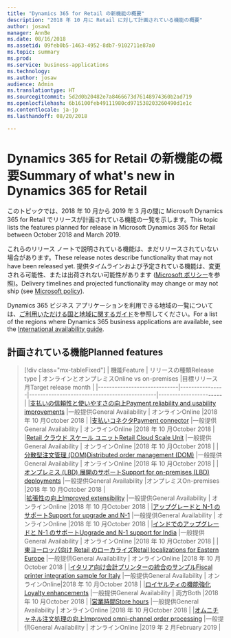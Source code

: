 ```yaml
---
title: "Dynamics 365 for Retail の新機能の概要"
description: "2018 年 10 月に Retail に対して計画されている機能の概要"
author: josaw1
manager: AnnBe
ms.date: 08/16/2018
ms.assetid: 09feb0b5-1463-4952-8db7-9102711e87a0
ms.topic: summary
ms.prod: 
ms.service: business-applications
ms.technology: 
ms.author: josaw
audience: Admin
ms.translationtype: HT
ms.sourcegitcommit: 5d2d0b20482e7a8466673d76148974360b2ad719
ms.openlocfilehash: 6b16100feb49111980cd971538203260490d1e1c
ms.contentlocale: ja-jp
ms.lasthandoff: 08/20/2018

---
```

# <a name="summary-of-whats-new-in-dynamics-365-for-retail"></a><span data-ttu-id="b7247-103">Dynamics 365 for Retail の新機能の概要</span><span class="sxs-lookup"><span data-stu-id="b7247-103">Summary of what's new in Dynamics 365 for Retail</span></span>



<span data-ttu-id="b7247-104">このトピックでは、2018 年 10 月から 2019 年 3 月の間に Microsoft Dynamics 365 for Retail でリリースが計画されている機能の一覧を示します。</span><span class="sxs-lookup"><span data-stu-id="b7247-104">This topic lists the features planned for release in Microsoft Dynamics 365 for Retail between October 2018 and March 2019.</span></span> 

<span data-ttu-id="b7247-105">これらのリリース ノートで説明されている機能は、まだリリースされていない場合があります。</span><span class="sxs-lookup"><span data-stu-id="b7247-105">These release notes describe functionality that may not have been released yet.</span></span> <span data-ttu-id="b7247-106">提供タイムラインおよび予定されている機能は、変更される可能性、または出荷されない可能性があります ([Microsoft ポリシー](https://go.microsoft.com/fwlink/p/?linkid=2007332)を参照)。</span><span class="sxs-lookup"><span data-stu-id="b7247-106">Delivery timelines and projected functionality may change or may not ship (see [Microsoft policy](https://go.microsoft.com/fwlink/p/?linkid=2007332)).</span></span>
    
<span data-ttu-id="b7247-107">Dynamics 365 ビジネス アプリケーションを利用できる地域の一覧については、[ご利用いただける国と地域に関するガイド](https://aka.ms/dynamics_365_international_availability_deck)を参照してください。</span><span class="sxs-lookup"><span data-stu-id="b7247-107">For a list of the regions where Dynamics 365 business applications are available, see the [International availability guide](https://aka.ms/dynamics_365_international_availability_deck).</span></span> 




## <a name="planned-features"></a><span data-ttu-id="b7247-108">計画されている機能</span><span class="sxs-lookup"><span data-stu-id="b7247-108">Planned features</span></span>

> [!div class="mx-tableFixed"]
> | <span data-ttu-id="b7247-109">機能</span><span class="sxs-lookup"><span data-stu-id="b7247-109">Feature</span></span>                     | <span data-ttu-id="b7247-110">リリースの種類</span><span class="sxs-lookup"><span data-stu-id="b7247-110">Release type</span></span>   | <span data-ttu-id="b7247-111">オンラインとオンプレミス</span><span class="sxs-lookup"><span data-stu-id="b7247-111">Online vs on-premises</span></span>                      |<span data-ttu-id="b7247-112">目標リリース月</span><span class="sxs-lookup"><span data-stu-id="b7247-112">Target release month</span></span> |
> |-----------------------------|----------------|----------------------------------------------|-----------------------|
> |[<span data-ttu-id="b7247-113">支払いの信頼性と使いやすさの向上</span><span class="sxs-lookup"><span data-stu-id="b7247-113">Payment reliability and usability improvements</span></span>](payment-processing.md)  |<span data-ttu-id="b7247-114">一般提供</span><span class="sxs-lookup"><span data-stu-id="b7247-114">General Availability</span></span>   |  <span data-ttu-id="b7247-115">オンライン</span><span class="sxs-lookup"><span data-stu-id="b7247-115">Online</span></span>   |<span data-ttu-id="b7247-116">2018 年 10 月</span><span class="sxs-lookup"><span data-stu-id="b7247-116">October 2018</span></span>       |
> |[<span data-ttu-id="b7247-117">支払いコネクタ</span><span class="sxs-lookup"><span data-stu-id="b7247-117">Payment connector</span></span>](payment-connector.md)                            |<span data-ttu-id="b7247-118">一般提供</span><span class="sxs-lookup"><span data-stu-id="b7247-118">General Availability</span></span>      | <span data-ttu-id="b7247-119">オンライン</span><span class="sxs-lookup"><span data-stu-id="b7247-119">Online</span></span>    |<span data-ttu-id="b7247-120">2018 年 10 月</span><span class="sxs-lookup"><span data-stu-id="b7247-120">October 2018</span></span>        |
> |[<span data-ttu-id="b7247-121">Retail クラウド スケール ユニット</span><span class="sxs-lookup"><span data-stu-id="b7247-121">Retail Cloud Scale Unit</span></span>](retail-cloud-scale-unit.md)                  |<span data-ttu-id="b7247-122">一般提供</span><span class="sxs-lookup"><span data-stu-id="b7247-122">General Availability</span></span>     | <span data-ttu-id="b7247-123">オンライン</span><span class="sxs-lookup"><span data-stu-id="b7247-123">Online</span></span>    |<span data-ttu-id="b7247-124">2018 年 10 月</span><span class="sxs-lookup"><span data-stu-id="b7247-124">October 2018</span></span>       |
> |[<span data-ttu-id="b7247-125">分散型注文管理 (DOM)</span><span class="sxs-lookup"><span data-stu-id="b7247-125">Distributed order management (DOM)</span></span>](distributed-order-management.md)   |<span data-ttu-id="b7247-126">一般提供</span><span class="sxs-lookup"><span data-stu-id="b7247-126">General Availability</span></span>     |   <span data-ttu-id="b7247-127">オンライン</span><span class="sxs-lookup"><span data-stu-id="b7247-127">Online</span></span>  |<span data-ttu-id="b7247-128">2018 年 10 月</span><span class="sxs-lookup"><span data-stu-id="b7247-128">October 2018</span></span>      |
> |[<span data-ttu-id="b7247-129">オンプレミス (LBD) 展開のサポート</span><span class="sxs-lookup"><span data-stu-id="b7247-129">Support for on-premises (LBD) deployments</span></span>](support-premises-local-business-data-deployments.md) |<span data-ttu-id="b7247-130">一般提供</span><span class="sxs-lookup"><span data-stu-id="b7247-130">General Availability</span></span> |<span data-ttu-id="b7247-131">オンプレミス</span><span class="sxs-lookup"><span data-stu-id="b7247-131">On-premises</span></span>     |<span data-ttu-id="b7247-132">2018 年 10 月</span><span class="sxs-lookup"><span data-stu-id="b7247-132">October 2018</span></span> |   
> |[<span data-ttu-id="b7247-133">拡張性の向上</span><span class="sxs-lookup"><span data-stu-id="b7247-133">Improved extensibility</span></span>](improved-extensibility.md)  |<span data-ttu-id="b7247-134">一般提供</span><span class="sxs-lookup"><span data-stu-id="b7247-134">General Availability</span></span>           |    <span data-ttu-id="b7247-135">オンライン</span><span class="sxs-lookup"><span data-stu-id="b7247-135">Online</span></span> |<span data-ttu-id="b7247-136">2018 年 10 月</span><span class="sxs-lookup"><span data-stu-id="b7247-136">October 2018</span></span>   |
> |[<span data-ttu-id="b7247-137">アップグレードと N-1 のサポート</span><span class="sxs-lookup"><span data-stu-id="b7247-137">Support for upgrade and N-1</span></span>](support-upgrade-n-1-ax2012.md)     |<span data-ttu-id="b7247-138">一般提供</span><span class="sxs-lookup"><span data-stu-id="b7247-138">General Availability</span></span>   |  <span data-ttu-id="b7247-139">オンライン</span><span class="sxs-lookup"><span data-stu-id="b7247-139">Online</span></span>  |<span data-ttu-id="b7247-140">2018 年 10 月</span><span class="sxs-lookup"><span data-stu-id="b7247-140">October 2018</span></span>   |
> |[<span data-ttu-id="b7247-141">インドでのアップグレードと N-1 のサポート</span><span class="sxs-lookup"><span data-stu-id="b7247-141">Upgrade and N-1 support for India</span></span>](retail-upgrade-n-1-india.md)     |<span data-ttu-id="b7247-142">一般提供</span><span class="sxs-lookup"><span data-stu-id="b7247-142">General Availability</span></span>   |   <span data-ttu-id="b7247-143">オンライン</span><span class="sxs-lookup"><span data-stu-id="b7247-143">Online</span></span>  |<span data-ttu-id="b7247-144">2018 年 10 月</span><span class="sxs-lookup"><span data-stu-id="b7247-144">October 2018</span></span> |
> |[<span data-ttu-id="b7247-145">東ヨーロッパ向け Retail のローカライズ</span><span class="sxs-lookup"><span data-stu-id="b7247-145">Retail localizations for Eastern Europe</span></span>](retail-localization-eastern-europe.md) |<span data-ttu-id="b7247-146">一般提供</span><span class="sxs-lookup"><span data-stu-id="b7247-146">General Availability</span></span>  |  <span data-ttu-id="b7247-147">オンライン</span><span class="sxs-lookup"><span data-stu-id="b7247-147">Online</span></span>  |<span data-ttu-id="b7247-148">2018 年 10 月</span><span class="sxs-lookup"><span data-stu-id="b7247-148">October 2018</span></span>  |
> |[<span data-ttu-id="b7247-149">イタリア向け会計プリンターの統合のサンプル</span><span class="sxs-lookup"><span data-stu-id="b7247-149">Fiscal printer integration sample for Italy</span></span>](fiscal-printer-integration-sample-italy.md)  |<span data-ttu-id="b7247-150">一般提供</span><span class="sxs-lookup"><span data-stu-id="b7247-150">General Availability</span></span>  |   <span data-ttu-id="b7247-151">オンライン</span><span class="sxs-lookup"><span data-stu-id="b7247-151">Online</span></span>|<span data-ttu-id="b7247-152">2018 年 10 月</span><span class="sxs-lookup"><span data-stu-id="b7247-152">October 2018</span></span> |
> |[<span data-ttu-id="b7247-153">ロイヤルティの機能強化</span><span class="sxs-lookup"><span data-stu-id="b7247-153">Loyalty enhancements</span></span>](loyalty.md)  |<span data-ttu-id="b7247-154">一般提供</span><span class="sxs-lookup"><span data-stu-id="b7247-154">General Availability</span></span>      |  <span data-ttu-id="b7247-155">両方</span><span class="sxs-lookup"><span data-stu-id="b7247-155">Both</span></span>  |<span data-ttu-id="b7247-156">2018 年 10 月</span><span class="sxs-lookup"><span data-stu-id="b7247-156">October 2018</span></span>      |
> |[<span data-ttu-id="b7247-157">営業時間</span><span class="sxs-lookup"><span data-stu-id="b7247-157">Store hours</span></span>](store-hours.md)        |<span data-ttu-id="b7247-158">一般提供</span><span class="sxs-lookup"><span data-stu-id="b7247-158">General Availability</span></span>    | <span data-ttu-id="b7247-159">オンライン</span><span class="sxs-lookup"><span data-stu-id="b7247-159">Online</span></span>    |<span data-ttu-id="b7247-160">2018 年 10 月</span><span class="sxs-lookup"><span data-stu-id="b7247-160">October 2018</span></span>     |
> |[<span data-ttu-id="b7247-161">オムニチャネル注文処理の向上</span><span class="sxs-lookup"><span data-stu-id="b7247-161">Improved omni-channel order processing</span></span>](improved-omni-channel-order-processing.md)  |<span data-ttu-id="b7247-162">一般提供</span><span class="sxs-lookup"><span data-stu-id="b7247-162">General Availability</span></span>  |  <span data-ttu-id="b7247-163">オンライン</span><span class="sxs-lookup"><span data-stu-id="b7247-163">Online</span></span>  |<span data-ttu-id="b7247-164">2019 年 2 月</span><span class="sxs-lookup"><span data-stu-id="b7247-164">February 2019</span></span>   |


